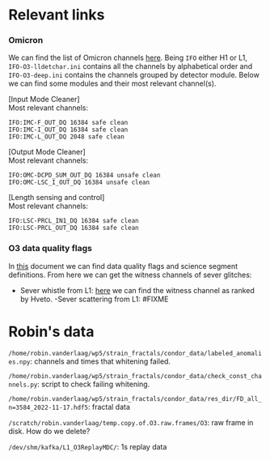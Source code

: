 # Relevant links

### Omicron

We can find the list of Omicron channels [here](https://git.ligo.org/detchar/ligo-channel-lists/-/tree/master/O3). Being `IFO` either H1 or L1, `IFO-O3-lldetchar.ini` contains all the channels by alphabetical order and `IFO-O3-deep.ini`	contains the channels grouped by detector module. Below we can find some modules and their most relevant channel(s).

[Input Mode Cleaner]\
Most relevant channels:

	IFO:IMC-F_OUT_DQ 16384 safe clean
	IFO:IMC-I_OUT_DQ 16384 safe clean
	IFO:IMC-L_OUT_DQ 2048 safe clean

[Output Mode Cleaner]\
Most relevant channels:

	IFO:OMC-DCPD_SUM_OUT_DQ 16384 unsafe clean
	IFO:OMC-LSC_I_OUT_DQ 16384 unsafe clean

[Length sensing and control]\
Most relevant channels:

	IFO:LSC-PRCL_IN1_DQ 16384 safe clean
	IFO:LSC-PRCL_OUT_DQ 16384 safe clean
    
### O3 data quality flags

In [this](https://wiki.ligo.org/DetChar/DataQuality/O3Flags) document we can find data quality flags and science segment definitions. From here we can get the witness channels of sever glitches:

- Sever whistle from L1: [here](https://ldas-jobs.ligo-la.caltech.edu/~detchar/hveto/day/20200106/1262304018-1262390418/) we can find the witness channel as ranked by Hveto.
-Sever scattering from L1: #FIXME


# Robin's data


`/home/robin.vanderlaag/wp5/strain_fractals/condor_data/labeled_anomalies.npy`: channels and times that whitening failed.

`/home/robin.vanderlaag/wp5/strain_fractals/condor_data/check_const_channels.py`: script to check failing whitening.

`/home/robin.vanderlaag/wp5/strain_fractals/condor_data/res_dir/FD_all_n=3584_2022-11-17.hdf5`: fractal data

`/scratch/robin.vanderlaag/temp.copy.of.O3.raw.frames/O3`: raw frame in disk. How do we delete?

`/dev/shm/kafka/L1_O3ReplayMDC/`: 1s replay data
